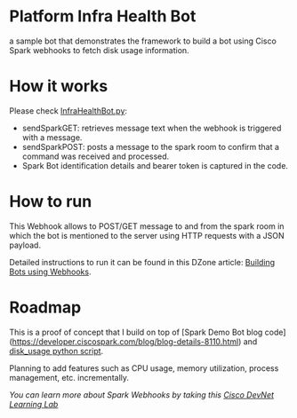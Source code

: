 # Platform Infra Health Bot 

a sample bot that demonstrates the framework to build a bot using Cisco Spark webhooks to fetch disk usage information. 


# How it works

Please check [InfraHealthBot.py](https://github.com/ObjectIsAdvantag/InfraHealthBot/blob/master/InfraHealthBot.py):

* sendSparkGET: retrieves message text when the webhook is triggered with a message.
* sendSparkPOST: posts a message to the spark room to confirm that a command was received and processed.
* Spark Bot identification details and bearer token is captured in the code.


# How to run

This Webhook allows to POST/GET message to and from the spark room in which the bot is mentioned to the server using HTTP requests with a JSON payload. 

Detailed instructions to run it can be found in this DZone article: [Building Bots using Webhooks](https://dzone.com/articles/building-bots-using-webhooks).


# Roadmap

This is a proof of concept that I build on top of [Spark Demo Bot blog code] (https://developer.ciscospark.com/blog/blog-details-8110.html) and [disk_usage python script](https://github.com/giampaolo/psutil/blob/master/scripts/disk_usage.py). 

Planning to add features such as CPU usage, memory utilization, process management, etc. incrementally.

*You can learn more about Spark Webhooks by taking this [Cisco DevNet Learning Lab](https://learninglabs.cisco.com/lab/collab-sparkwebhook/step/1)*






